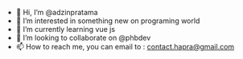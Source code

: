 - 👋 Hi, I’m @adzinpratama
- 👀 I’m interested in something new on programing world
- 🌱 I’m currently learning vue js
- 💞️ I’m looking to collaborate on @phbdev
- 📫 How to reach me, you can email to : contact.hapra@gmail.com

<!---
adzinpratama/adzinpratama is a ✨ special ✨ repository because its `README.md` (this file) appears on your GitHub profile.
You can click the Preview link to take a look at your changes.
--->

